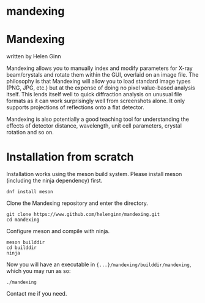 # mandexing
Mandexing
=========
written by Helen Ginn

Mandexing allows you to manually index and modify parameters for X-ray beam/crystals and rotate them within the GUI, overlaid on an image file. The philosophy is that Mandexing will allow you to load standard image types (PNG, JPG, etc.) but at the expense of doing no pixel value-based analysis itself. This lends itself well to quick diffraction analysis on unusual file formats as it can work surprisingly well from screenshots alone. It only supports projections of reflections onto a flat detector.

Mandexing is also potentially a good teaching tool for understanding the effects of detector distance, wavelength, unit cell parameters, crystal rotation and so on.

Installation from scratch
=================

Installation works using the meson build system. Please install meson (including the ninja dependency) first.

```dnf install meson```

Clone the Mandexing repository and enter the directory.

```
git clone https://www.github.com/helenginn/mandexing.git
cd mandexing
```

Configure meson and compile with ninja.

```
meson builddir
cd builddir
ninja
```

Now you will have an executable in `{...}/mandexing/builddir/mandexing`, which you may run as so:

```
./mandexing
```

Contact me if you need.
